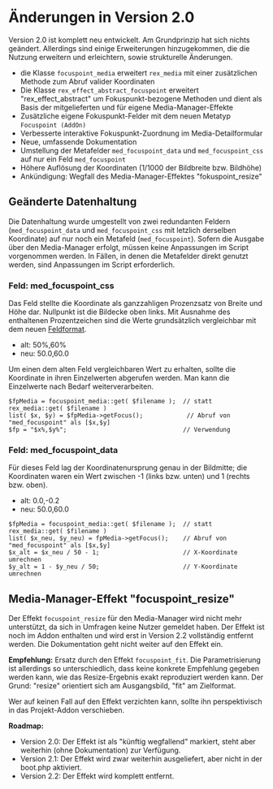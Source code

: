 # Änderungen in Version 2.0

Version 2.0 ist komplett neu entwickelt. Am Grundprinzip hat sich nichts geändert.
Allerdings sind einige Erweiterungen hinzugekommen, die die Nutzung erweitern und erleichtern, sowie
strukturelle Änderungen.

- die Klasse `focuspoint_media` erweitert `rex_media` mit einer zusätzlichen Methode zum Abruf valider Koordinaten
- Die Klasse `rex_effect_abstract_focuspoint` erweitert "rex_effect_abstract" um Fokuspunkt-bezogene Methoden und dient als Basis der mitgelieferten und für eigene Media-Manager-Effekte
- Zusätzliche eigene Fokuspunkt-Felder mit dem neuen Metatyp `Focuspoint (AddOn)`
- Verbesserte interaktive Fokuspunkt-Zuordnung im Media-Detailformular
- Neue, umfassende Dokumentation
- Umstellung der Metafelder `med_focuspoint_data` und `med_focuspoint_css` auf nur ein Feld `med_focuspoint`
- Höhere Auflösung der Koordinaten (1/1000 der Bildbreite bzw. Bildhöhe)
- Ankündigung: Wegfall des Media-Manager-Effektes "fokuspoint_resize"

## Geänderte Datenhaltung

Die Datenhaltung wurde umgestellt von zwei redundanten Feldern (`med_focuspoint_data` und `med_focuspoint_css`
mit letzlich derselben Koordinate) auf nur noch ein Metafeld (`med_focuspoint`). Sofern die Ausgabe über
den Media-Manager erfolgt, müssen keine Anpassungen im Script vorgenommen werden. In Fällen, in denen die Metafelder
direkt genutzt werden, sind Anpassungen im Script erforderlich.

### Feld: med_focuspoint_css

Das Feld stellte die Koordinate als ganzzahligen Prozenzsatz von Breite und Höhe dar. Nullpunkt ist die Bildecke oben links.
Mit Ausnahme des enthaltenen Prozentzeichen sind die Werte grundsätzlich vergleichbar mit dem neuen [Feldformat](coordinates.md).

- alt: 50%,60%
- neu: 50.0,60.0

Um einen dem alten Feld vergleichbaren Wert zu erhalten, sollte die Koordinate in ihren
Einzelwerten abgerufen werden. Man kann die Einzelwerte nach Bedarf weiterverarbeiten.

```
$fpMedia = focuspoint_media::get( $filename );  // statt rex_media::get( $filename )
list( $x, $y) = $fpMedia->getFocus();            // Abruf von "med_focuspoint" als [$x,$y]
$fp = "$x%,$y%";                                // Verwendung
```

### Feld: med_focuspoint_data

Für dieses Feld lag der Koordinatenursprung genau in der Bildmitte; die Koordinaten waren ein
Wert zwischen -1 (links bzw. unten) und 1 (rechts bzw. oben).

- alt: 0.0,-0.2
- neu: 50.0,60.0

```
$fpMedia = focuspoint_media::get( $filename );  // statt rex_media::get( $filename )
list( $x_neu, $y_neu) = fpMedia->getFocus();    // Abruf von "med_focuspoint" als [$x,$y]
$x_alt = $x_neu / 50 - 1;                       // X-Koordinate umrechnen
$y_alt = 1 - $y_neu / 50;                       // Y-Koordinate umrechnen
```

## Media-Manager-Effekt "focuspoint_resize"

Der Effekt `focuspoint_resize` für den Media-Manager wird nicht mehr unterstützt, da sich in Umfragen keine
Nutzer gemeldet haben. Der Effekt ist noch im Addon enthalten und wird erst in Version 2.2 vollständig entfernt werden.
Die Dokumentation geht nicht weiter auf den Effekt ein.

**Empfehlung:**
Ersatz durch den Effekt `focuspoint_fit`. Die Parametrisierung ist allerdings so unterschiedlich, dass
keine konkrete Empfehlung gegeben werden kann, wie das Resize-Ergebnis exakt reproduziert werden kann.
Der Grund: "resize" orientiert sich am Ausgangsbild, "fit" am Zielformat.

Wer auf keinen Fall auf den Effekt verzichten kann, sollte ihn perspektivisch in das Projekt-Addon
verschieben.

**Roadmap:**

- Version 2.0: Der Effekt ist als "künftig wegfallend" markiert, steht aber weiterhin (ohne Dokumentation) zur Verfügung.
- Version 2.1: Der Effekt wird zwar weiterhin ausgeliefert, aber nicht in der boot.php aktiviert.
- Version 2.2: Der Effekt wird komplett entfernt.
